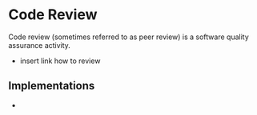 # Code Review

Code review (sometimes referred to as peer review) is a software quality assurance activity.

- insert link how to review

## Implementations

- <gerrit>
